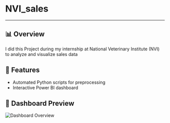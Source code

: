 # NVI_sales
---
## 📊 Overview
I did this Project during my internship at National Veterinary Institute (NVI) to analyze and visualize sales data

## 🚀 Features
- Automated Python scripts for preprocessing
- Interactive Power BI dashboard

## 📸 Dashboard Preview
![Dashboard Overview](Screenshot_15-9-2025_122021.jpeg)
